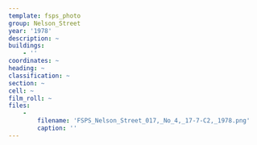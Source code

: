 ```yaml
---
template: fsps_photo
group: Nelson_Street
year: '1978'
description: ~
buildings:
    - ''
coordinates: ~
heading: ~
classification: ~
section: ~
cell: ~
film_roll: ~
files:
    -
        filename: 'FSPS_Nelson_Street_017,_No_4,_17-7-C2,_1978.png'
        caption: ''
---
```

